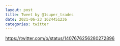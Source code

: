 ```yaml
--- 
layout: post 
title: Tweet by @1super_trades 
date: 2021-06-23 1624451236 
categories: twitter 
--- 
```

https://twitter.com/o/status/1407676256280272896